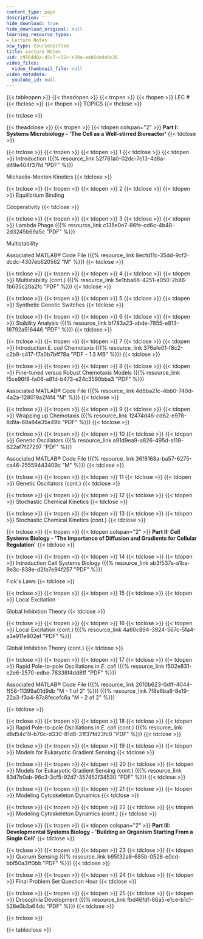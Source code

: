 ```yaml
---
content_type: page
description: ''
hide_download: true
hide_download_original: null
learning_resource_types:
- Lecture Notes
ocw_type: CourseSection
title: Lecture Notes
uid: c9564d6a-d5c7-c12c-e38a-aab6dada0c26
video_files:
  video_thumbnail_file: null
video_metadata:
  youtube_id: null
---
```


{{< tableopen >}}
{{< theadopen >}}
{{< tropen >}}
{{< thopen >}}
LEC #
{{< thclose >}}
{{< thopen >}}
TOPICS
{{< thclose >}}

{{< trclose >}}

{{< theadclose >}}
{{< tropen >}}
{{< tdopen colspan="2" >}}
**Part I: Systems Microbiology - 'The Cell as a Well-stirred Bioreactor'**
{{< tdclose >}}

{{< trclose >}}
{{< tropen >}}
{{< tdopen >}}
1
{{< tdclose >}}
{{< tdopen >}}
Introduction ({{% resource_link 52f781a0-02dc-7c13-4d8a-d49e404f37fd "PDF" %}})  
  
Michaelis-Menten Kinetics
{{< tdclose >}}

{{< trclose >}}
{{< tropen >}}
{{< tdopen >}}
2
{{< tdclose >}}
{{< tdopen >}}
Equilibrium Binding  
  
Cooperativity
{{< tdclose >}}

{{< trclose >}}
{{< tropen >}}
{{< tdopen >}}
3
{{< tdclose >}}
{{< tdopen >}}
Lambda Phage ({{% resource_link c135e0e7-86fe-cd6c-4b48-2d3245b69a5c "PDF" %}})  
  
Multistability  
  
Associated MATLAB® Code File ({{% resource_link 8ecfd11c-35dd-9cf2-dcdc-4307eb620562 "M" %}})
{{< tdclose >}}

{{< trclose >}}
{{< tropen >}}
{{< tdopen >}}
4
{{< tdclose >}}
{{< tdopen >}}
Multistability (cont.) ({{% resource_link 5e1bba66-4251-a050-2b86-1b635c20a2fc "PDF" %}})
{{< tdclose >}}

{{< trclose >}}
{{< tropen >}}
{{< tdopen >}}
5
{{< tdclose >}}
{{< tdopen >}}
Synthetic Genetic Switches
{{< tdclose >}}

{{< trclose >}}
{{< tropen >}}
{{< tdopen >}}
6
{{< tdclose >}}
{{< tdopen >}}
Stability Analysis ({{% resource_link bf783a23-abde-7855-e813-18792a516446 "PDF" %}})
{{< tdclose >}}

{{< trclose >}}
{{< tropen >}}
{{< tdopen >}}
7
{{< tdclose >}}
{{< tdopen >}}
Introduction _E. coli_ Chemotaxis ({{% resource_link 376afe01-f8c2-c2b9-c417-f7a0b7bff78a "PDF - 1.3 MB" %}})
{{< tdclose >}}

{{< trclose >}}
{{< tropen >}}
{{< tdopen >}}
8
{{< tdclose >}}
{{< tdopen >}}
Fine-tuned versus Robust Chemotaxis Models ({{% resource_link f5ce96f8-fa06-a81d-b473-e24c3590bba3 "PDF" %}})  
  
Associated MATLAB® Code File ({{% resource_link 4d8ba21c-4bb0-740d-4a2a-128019a2f4f4 "M" %}})
{{< tdclose >}}

{{< trclose >}}
{{< tropen >}}
{{< tdopen >}}
9
{{< tdclose >}}
{{< tdopen >}}
Wrapping up Chemotaxis ({{% resource_link 12474d46-cd62-e978-8d9a-68a84e35e49b "PDF" %}})
{{< tdclose >}}

{{< trclose >}}
{{< tropen >}}
{{< tdopen >}}
10
{{< tdclose >}}
{{< tdopen >}}
Genetic Oscillators ({{% resource_link a91d9ea9-a826-495d-a118-622af7f27297 "PDF" %}})  
  
Associated MATLAB® Code File ({{% resource_link 36f8168a-ba57-6275-ca46-25559443409c "M" %}})
{{< tdclose >}}

{{< trclose >}}
{{< tropen >}}
{{< tdopen >}}
11
{{< tdclose >}}
{{< tdopen >}}
Genetic Oscillators (cont.)
{{< tdclose >}}

{{< trclose >}}
{{< tropen >}}
{{< tdopen >}}
12
{{< tdclose >}}
{{< tdopen >}}
Stochastic Chemical Kinetics
{{< tdclose >}}

{{< trclose >}}
{{< tropen >}}
{{< tdopen >}}
13
{{< tdclose >}}
{{< tdopen >}}
Stochastic Chemical Kinetics (cont.)
{{< tdclose >}}

{{< trclose >}}
{{< tropen >}}
{{< tdopen colspan="2" >}}
**Part II: Cell Systems Biology - 'The Importance of Diffusion and Gradients for Cellular Regulation'**
{{< tdclose >}}

{{< trclose >}}
{{< tropen >}}
{{< tdopen >}}
14
{{< tdclose >}}
{{< tdopen >}}
Introduction Cell Systems Biology ({{% resource_link ab3f537a-a1ba-9e3c-839e-d2fe7e94f257 "PDF" %}})  
  
Fick's Laws
{{< tdclose >}}

{{< trclose >}}
{{< tropen >}}
{{< tdopen >}}
15
{{< tdclose >}}
{{< tdopen >}}
Local Excitation  
  
Global Inhibition Theory
{{< tdclose >}}

{{< trclose >}}
{{< tropen >}}
{{< tdopen >}}
16
{{< tdclose >}}
{{< tdopen >}}
Local Excitation (cont.) ({{% resource_link 4a60c894-3924-567c-5fa4-a3e911e902ef "PDF" %}})  
  
Global Inhibition Theory (cont.)
{{< tdclose >}}

{{< trclose >}}
{{< tropen >}}
{{< tdopen >}}
17
{{< tdclose >}}
{{< tdopen >}}
Rapid Pole-to-pole Oscillations in _E. coli_ ({{% resource_link f502e831-e2e6-2570-edbe-78338f4dd8ff "PDF" %}})

Associated MATLAB® Code File ({{% resource_link 2010b623-0dff-4044-1f58-11399a01d9db "M - 1 of 2" %}}) ({{% resource_link 7f8e6ba8-8e19-22a3-f3a4-87a8fecefc6a "M - 2 of 2" %}})


{{< tdclose >}}

{{< trclose >}}
{{< tropen >}}
{{< tdopen >}}
18
{{< tdclose >}}
{{< tdopen >}}
Rapid Pole-to-pole Oscillations in _E. coli_ (cont.) ({{% resource_link d8d54c19-b70c-d330-81d8-31f37fd23fc0 "PDF" %}})
{{< tdclose >}}

{{< trclose >}}
{{< tropen >}}
{{< tdopen >}}
19
{{< tdclose >}}
{{< tdopen >}}
Models for Eukaryotic Gradient Sensing
{{< tdclose >}}

{{< trclose >}}
{{< tropen >}}
{{< tdopen >}}
20
{{< tdclose >}}
{{< tdopen >}}
Models for Eukaryotic Gradient Sensing (cont.) ({{% resource_link 83d7b0ab-96c3-3cf5-92d7-357452f34530 "PDF" %}})
{{< tdclose >}}

{{< trclose >}}
{{< tropen >}}
{{< tdopen >}}
21
{{< tdclose >}}
{{< tdopen >}}
Modeling Cytoskeleton Dynamics
{{< tdclose >}}

{{< trclose >}}
{{< tropen >}}
{{< tdopen >}}
22
{{< tdclose >}}
{{< tdopen >}}
Modeling Cytoskeleton Dynamics (cont.)
{{< tdclose >}}

{{< trclose >}}
{{< tropen >}}
{{< tdopen colspan="2" >}}
**Part III: Developmental Systems Biology - 'Building an Organism Starting From a Single Cell'**
{{< tdclose >}}

{{< trclose >}}
{{< tropen >}}
{{< tdopen >}}
23
{{< tdclose >}}
{{< tdopen >}}
Quorum Sensing ({{% resource_link b95f32a8-685b-0528-e0cd-bbf50a3ff0bb "PDF" %}})
{{< tdclose >}}

{{< trclose >}}
{{< tropen >}}
{{< tdopen >}}
24
{{< tdclose >}}
{{< tdopen >}}
Final Problem Set Question Hour
{{< tdclose >}}

{{< trclose >}}
{{< tropen >}}
{{< tdopen >}}
25
{{< tdclose >}}
{{< tdopen >}}
Drosophila Development ({{% resource_link fbd46fdf-66a5-e1ce-b1c1-528e0b3a64dc "PDF" %}})
{{< tdclose >}}

{{< trclose >}}

{{< tableclose >}}